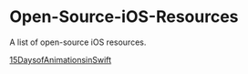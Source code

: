 # Open-Source-iOS-Resources
A list of open-source iOS resources.

[15DaysofAnimationsinSwift](https://github.com/larrynatalicio/15DaysofAnimationsinSwift)
